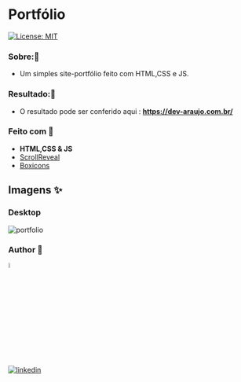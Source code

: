 # Portfólio
[![License: MIT](https://img.shields.io/badge/License-MIT-yellow.svg)](https://opensource.org/licenses/MIT) 


### Sobre::memo:
 -  Um simples site-portfólio feito com HTML,CSS e JS.


### Resultado:🎨
 - O resultado pode ser conferido aqui : **https://dev-araujo.com.br/**

### Feito com 🔨
- **HTML,CSS & JS**
- [ScrollReveal](https://scrollrevealjs.org/guide/hello-world.html) 
- [Boxicons](https://boxicons.com/)

## Imagens ✨

### Desktop
![portfolio](https://user-images.githubusercontent.com/97068163/149033759-3978265a-0590-459e-aaa4-e17b75e8b65f.png)




### Author 👷

<img src="https://user-images.githubusercontent.com/97068163/149033991-781bf8b6-4beb-445a-913c-f05a76a28bfc.png" width="5%" alt="caricatura do autor desse repositório"/>

[![linkedin](https://img.shields.io/badge/LinkedIn-0077B5?style=for-the-badge&logo=linkedin&logoColor=white)](https://www.linkedin.com/in/araujocode/)
